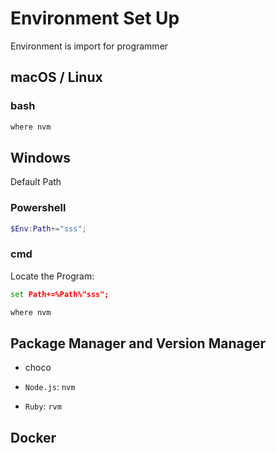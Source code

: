 # Environment Set Up

Environment is import for programmer

## macOS / Linux

### bash

```bash
where nvm
```

## Windows

Default Path

### Powershell

```powershell
$Env:Path+="sss";
```

### cmd

Locate the Program:

```bat
set Path+=%Path%"sss";
```

```bat
where nvm
```

## Package Manager and Version Manager

- choco

- `Node.js`: `nvm`
- `Ruby`: `rvm`

## Docker

